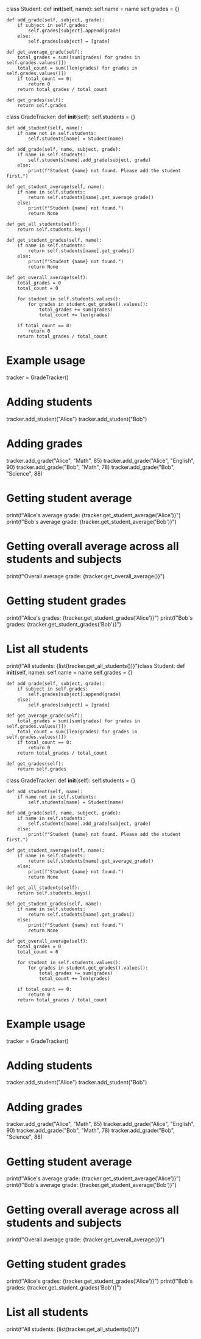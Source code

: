 class Student:
    def __init__(self, name):
        self.name = name
        self.grades = {}

    def add_grade(self, subject, grade):
        if subject in self.grades:
            self.grades[subject].append(grade)
        else:
            self.grades[subject] = [grade]

    def get_average_grade(self):
        total_grades = sum([sum(grades) for grades in self.grades.values()])
        total_count = sum([len(grades) for grades in self.grades.values()])
        if total_count == 0:
            return 0
        return total_grades / total_count

    def get_grades(self):
        return self.grades


class GradeTracker:
    def __init__(self):
        self.students = {}

    def add_student(self, name):
        if name not in self.students:
            self.students[name] = Student(name)

    def add_grade(self, name, subject, grade):
        if name in self.students:
            self.students[name].add_grade(subject, grade)
        else:
            print(f"Student {name} not found. Please add the student first.")

    def get_student_average(self, name):
        if name in self.students:
            return self.students[name].get_average_grade()
        else:
            print(f"Student {name} not found.")
            return None

    def get_all_students(self):
        return self.students.keys()

    def get_student_grades(self, name):
        if name in self.students:
            return self.students[name].get_grades()
        else:
            print(f"Student {name} not found.")
            return None

    def get_overall_average(self):
        total_grades = 0
        total_count = 0

        for student in self.students.values():
            for grades in student.get_grades().values():
                total_grades += sum(grades)
                total_count += len(grades)

        if total_count == 0:
            return 0
        return total_grades / total_count


# Example usage
tracker = GradeTracker()

# Adding students
tracker.add_student("Alice")
tracker.add_student("Bob")

# Adding grades
tracker.add_grade("Alice", "Math", 85)
tracker.add_grade("Alice", "English", 90)
tracker.add_grade("Bob", "Math", 78)
tracker.add_grade("Bob", "Science", 88)

# Getting student average
print(f"Alice's average grade: {tracker.get_student_average('Alice')}")
print(f"Bob's average grade: {tracker.get_student_average('Bob')}")

# Getting overall average across all students and subjects
print(f"Overall average grade: {tracker.get_overall_average()}")

# Getting student grades
print(f"Alice's grades: {tracker.get_student_grades('Alice')}")
print(f"Bob's grades: {tracker.get_student_grades('Bob')}")

# List all students
print(f"All students: {list(tracker.get_all_students())}")class Student:
    def __init__(self, name):
        self.name = name
        self.grades = {}

    def add_grade(self, subject, grade):
        if subject in self.grades:
            self.grades[subject].append(grade)
        else:
            self.grades[subject] = [grade]

    def get_average_grade(self):
        total_grades = sum([sum(grades) for grades in self.grades.values()])
        total_count = sum([len(grades) for grades in self.grades.values()])
        if total_count == 0:
            return 0
        return total_grades / total_count

    def get_grades(self):
        return self.grades


class GradeTracker:
    def __init__(self):
        self.students = {}

    def add_student(self, name):
        if name not in self.students:
            self.students[name] = Student(name)

    def add_grade(self, name, subject, grade):
        if name in self.students:
            self.students[name].add_grade(subject, grade)
        else:
            print(f"Student {name} not found. Please add the student first.")

    def get_student_average(self, name):
        if name in self.students:
            return self.students[name].get_average_grade()
        else:
            print(f"Student {name} not found.")
            return None

    def get_all_students(self):
        return self.students.keys()

    def get_student_grades(self, name):
        if name in self.students:
            return self.students[name].get_grades()
        else:
            print(f"Student {name} not found.")
            return None

    def get_overall_average(self):
        total_grades = 0
        total_count = 0

        for student in self.students.values():
            for grades in student.get_grades().values():
                total_grades += sum(grades)
                total_count += len(grades)

        if total_count == 0:
            return 0
        return total_grades / total_count


# Example usage
tracker = GradeTracker()

# Adding students
tracker.add_student("Alice")
tracker.add_student("Bob")

# Adding grades
tracker.add_grade("Alice", "Math", 85)
tracker.add_grade("Alice", "English", 90)
tracker.add_grade("Bob", "Math", 78)
tracker.add_grade("Bob", "Science", 88)

# Getting student average
print(f"Alice's average grade: {tracker.get_student_average('Alice')}")
print(f"Bob's average grade: {tracker.get_student_average('Bob')}")

# Getting overall average across all students and subjects
print(f"Overall average grade: {tracker.get_overall_average()}")

# Getting student grades
print(f"Alice's grades: {tracker.get_student_grades('Alice')}")
print(f"Bob's grades: {tracker.get_student_grades('Bob')}")

# List all students
print(f"All students: {list(tracker.get_all_students())}")
